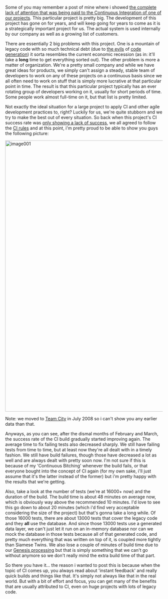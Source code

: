 Some of you may remember a post of mine where i showed <a href="http://davybrion.com/blog/2009/03/continuous-failure/">the complete lack of attention that was being paid to the Continuous Integration of one of our projects</a>.  This particular project is pretty big.  The development of this project has gone on for years, and will keep going for years to come as it is a strategically important project for us.  The actual system is used internally by our company as well as a growing list of customers.

There are essentially 2 big problems with this project.  One is a mountain of legacy code with so much technical debt (due to <a href="http://davybrion.com/blog/2008/09/beware-the-evils-of-code-generation/">the evils</a> of <a href="http://www.codethinked.com/post/2009/05/05/Code-Generation-Should-be-the-Nuclear-Option.aspx">code generation</a>) it sorta resembles the current economic recession (as in: it'll take a <strong>long</strong> time to get everything sorted out).  The other problem is more a matter of organization.  We're a pretty small company and while we have great ideas for products, we simply can't assign a steady, stable team of developers to work on any of these projects on a continuous basis since we all often need to work on stuff that is simply more lucrative at that particular point in time.  The result is that this particular project typically has an ever rotating group of developers working on it, usually for short periods of time.  Some people work almost full-time on it, but that list is pretty limited. 

Not exactly the ideal situation for a large project to apply CI and other agile development practices to, right?  Luckily for us, we're quite stubborn and we try to make the best out of every situation.  So back when this project's CI success rate was <a href="http://davybrion.com/blog/2009/03/continuous-failure/">only showing a lack of success</a>, we all agreed to follow the <a href="http://davybrion.com/blog/2009/03/continuous-integration-101/">CI rules</a> and at this point, i'm pretty proud to be able to show you guys the following picture:

<img src="http://davybrion.com/blog/wp-content/uploads/2009/05/image001.png" alt="image001" title="image001" width="979" height="864" class="aligncenter size-full wp-image-1394" />

Note: we moved to <a href="http://www.jetbrains.com/teamcity/index.html">Team City</a> in July 2008 so i can't show you any earlier data than that.

Anyways, as you can see, after the dismal months of February and March, the success rate of the CI build gradually started improving again.  The average time to fix failing tests also decreased sharply.  We still have failing tests from time to time, but at least now they're all dealt with in a timely fashion.  We still have build failures, though those have decreased a lot as well and are always dealt with pretty soon now.  I'm not sure if this is because of my 'Continuous Bitching' whenever the build fails, or that everyone bought into the concept of CI again (for my own sake, i'll just assume that it's the latter instead of the former) but i'm pretty happy with the results that we're getting.

Also, take a look at the number of tests (we're at 16000+ now) and the duration of the build.  The build time is about 48 minutes on average now, which is obviously way above the recommended 10 minutes.  I'd love to see this go down to about 20 minutes (which i'd find very acceptable considering the size of the project) but that's gonna take a long while.  Of those 16000 tests, there are about 13000 tests that cover the legacy code and they <strong>all</strong> use the database.  And since those 13000 tests use a generated data layer, we can't just let it run on an in-memory database nor can we mock the database in those tests because all of that generated code, and pretty much everything that was written on top of it, is coupled more tightly than Siamese Twins.  We also lose a couple of minutes of build time due to our <a href="http://davybrion.com/blog/2008/11/genesis-bridging-the-gap-between-requirement-and-code/">Genesis processing</a> but that is simply something that we can't go without anymore so we don't really mind the extra build time of that part.

So there you have it... the reason i wanted to post this is because when the topic of CI comes up, you always read about 'instant feedback' and really quick builds and things like that.  It's simply not always like that in the real world.  But with a bit of effort and focus, you can get many of the benefits that are usually attributed to CI, even on huge projects with lots of legacy code.  